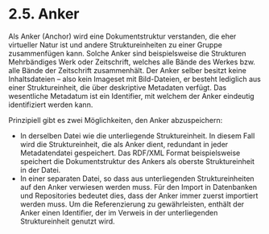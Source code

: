 # 2.5. Anker

Als Anker \(Anchor\) wird eine Dokumentstruktur verstanden, die eher virtueller Natur ist und andere Struktureinheiten zu einer Gruppe zusammenfügen kann. Solche Anker sind beispielsweise die Strukturen Mehrbändiges Werk oder Zeitschrift, welches alle Bände des Werkes bzw. alle Bände der Zeitschrift zusammenhält. Der Anker selber besitzt keine Inhaltsdateien – also kein Imageset mit Bild-Dateien, er besteht lediglich aus einer Struktureinheit, die über deskriptive Metadaten verfügt. Das wesentliche Metadatum ist ein Identifier, mit welchem der Anker eindeutig identifiziert werden kann.

Prinzipiell gibt es zwei Möglichkeiten, den Anker abzuspeichern:

* In derselben Datei wie die unterliegende Struktureinheit. In diesem Fall wird die Struktureinheit, die als Anker dient, redundant in jeder Metadatendatei gespeichert. Das RDF/XML Format beispielsweise speichert die Dokumentstruktur des Ankers als oberste Struktureinheit in der Datei. 
* In einer separaten Datei, so dass aus unterliegenden Struktureinheiten auf den Anker verwiesen werden muss. Für den Import in Datenbanken und Repositories bedeutet dies, dass der Anker immer zuerst importiert werden muss. Um die Referenzierung zu gewährleisten, enthält der Anker einen Identifier, der im Verweis in der unterliegenden Struktureinheit genutzt wird.

